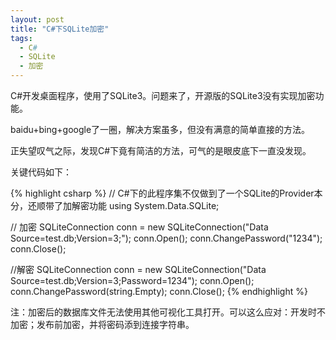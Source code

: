 ```yaml
---
layout: post
title: "C#下SQLite加密"
tags: 
  - C#
  - SQLite
  - 加密
---
```


C#开发桌面程序，使用了SQLite3。问题来了，开源版的SQLite3没有实现加密功能。

baidu+bing+google了一圈，解决方案虽多，但没有满意的简单直接的方法。

正失望叹气之际，发现C#下竟有简洁的方法，可气的是眼皮底下一直没发现。

关键代码如下：

{% highlight csharp %}
// C#下的此程序集不仅做到了一个SQLite的Provider本分，还顺带了加解密功能
using System.Data.SQLite;

// 加密
SQLiteConnection conn = new SQLiteConnection("Data Source=test.db;Version=3;");
conn.Open();
conn.ChangePassword("1234");
conn.Close();

//解密
SQLiteConnection conn = new SQLiteConnection("Data Source=test.db;Version=3;Password=1234");
conn.Open();
conn.ChangePassword(string.Empty);
conn.Close();
{% endhighlight %}

注：加密后的数据库文件无法使用其他可视化工具打开。可以这么应对：开发时不加密；发布前加密，并将密码添到连接字符串。


